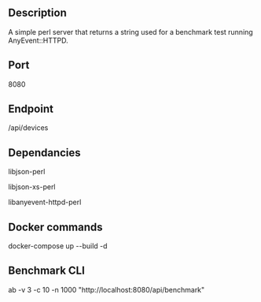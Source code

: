 ## Description
A simple perl server that returns a string used for a benchmark test running AnyEvent::HTTPD.

## Port 
8080

## Endpoint 
/api/devices 

## Dependancies 
libjson-perl

libjson-xs-perl

libanyevent-httpd-perl

## Docker commands
docker-compose up --build -d

## Benchmark CLI
ab -v 3 -c 10 -n 1000 "http://localhost:8080/api/benchmark" 
